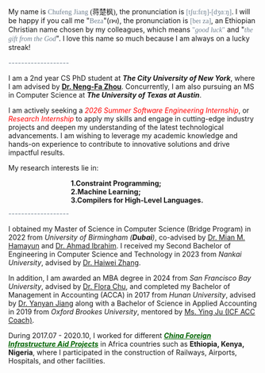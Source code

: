 My name is <span style="font-family: Century Schoolbook;color:rgb(112,128,144);">Chufeng Jiang</span> <span style="font-family: SimSun;">(蒋楚枫)</span>, the pronunciation is <span style="font-family: Century Schoolbook;color:rgb(112,128,144);">[tʃu:fɛŋ]-[dʒɑːŋ]</span>. I will be happy if you call me "<span style="font-family: Century Schoolbook;color:rgb(112,128,144);">Beza</span>"(በዛ), the pronunciation is <span style="font-family: Century Schoolbook;color:rgb(112,128,144);">[beɪ za]</span>, an Ethiopian Christian name chosen by my colleagues, which means <span style="font-family: Century Schoolbook; color:rgb(112,128,144);">"*good luck*"</span> and "<span style="font-family: Century Schoolbook; color:rgb(112,128,144);">*the gift from the God*</span>". I love this name so much because I am always on a lucky streak!

<div style="text-align: left; color:rgb(112,128,144);">   ------------------- </div>

I am a 2nd year CS PhD student at ***The City University of New York***, where I am advised by **[Dr. Neng-Fa Zhou](https://www.sci.brooklyn.cuny.edu/~zhou/)**.  Concurrently, I am also pursuing an MS in Computer Science at ***The University of Texas at Austin***.

I am actively seeking a<span style="color:rgb(255,0,0);"> *2026 Summer Software Engineering Internship*</span>, or <span style="color:rgb(255,0,0);">*Research Internship*</span> to apply my skills and engage in cutting-edge industry projects and deepen my understanding of the latest technological advancements. I am wishing to leverage my academic knowledge and hands-on experience to contribute to innovative solutions and drive impactful results.

<!--I am excited about the opportunity to work in a dynamic environment where I can learn, grow, and make meaningful contributions to the team and the company. Kindly please feel free to connect with me if anything interests you. <a><img src="../../images/hello.png" alt=" " width="20"/></a><br> -->

My research interests lie in:
<div>
    <!-- <li style="list-style-type: none; margin-bottom: 0px; padding-left: 25%; font-weight: bold;">1.Technical Debt <span style="color:rgb(255,0,0);">  (Explanation is provided below)</span>, currently focused on data debt in ML Systems;</li> -->
    <li style="list-style-type: none; margin-bottom: 0px; padding-left: 25%; font-weight: bold;">1.Constraint Programming;</li> 
    <li style="list-style-type: none; margin-bottom: 0px; padding-left: 25%; font-weight: bold;">2.Machine Learning;</li>
    <li style="list-style-type: none; margin-bottom: 10px; padding-left: 25%; font-weight: bold;">3.Compilers for High-Level Languages.</li>
</div>



<div style="text-align: left; color:rgb(112,128,144);">   ------------------- </div>

I obtained my Master of Science in Computer Science (Bridge Program) in 2022 from *University of Birmingham (**Dubai**)*, co-advised by [Dr. Mian M. Hamayun](https://www.birmingham.ac.uk/staff/profiles/dubai/hamayun-mian) and [Dr. Ahmad Ibrahim](https://www.cs.bham.ac.uk/~ibrahima/). I received my Second Bachelor of Engineering in Computer Science and Technology in 2023 from *Nankai University*, advised by [Dr. Haiwei Zhang](https://dbis.nankai.edu.cn/2023/0322/c12139a506916/page.htm). 

In addition, I am awarded an MBA degree in 2024 from *San Francisco Bay University*, advised by [Dr. Flora Chu](https://www.sfbu.edu/academics/faculty/business), and completed my Bachelor of Management in Accounting (ACCA) in 2017 from *Hunan University*, advised by [Dr. Yanyan Jiang](http://grzy.hnu.edu.cn/site/index/jiangyanyan) along with a Bachelor of Science in Applied Accounting in 2019 from *Oxford Brookes University*, mentored by [Ms. Ying Ju (ICF ACC Coach)](https://mp.weixin.qq.com/s/ixaDwDDQntNm-936hc-HnA). 

During 2017.07 - 2020.10, I worked for different ***<span style="color:rgb(0,100,0);"><u>China Foreign Infrastructure Aid Projects</u></span>*** in  Africa countries such as **Ethiopia, Kenya, Nigeria**, where I participated in the construction of Railways, Airports, Hospitals, and other facilities. 
